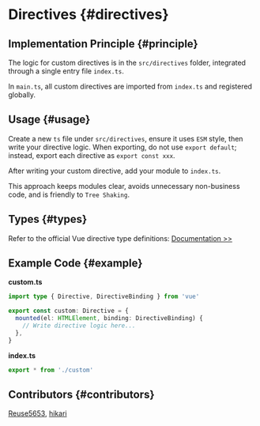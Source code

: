 # Directives {#directives}

## Implementation Principle {#principle}

The logic for custom directives is in the `src/directives` folder, integrated through a single entry file `index.ts`.

In `main.ts`, all custom directives are imported from `index.ts` and registered globally.

## Usage {#usage}

Create a new `ts` file under `src/directives`, ensure it uses `ESM` style, then write your directive logic. When exporting, do not use `export default`; instead, export each directive as `export const xxx`.

After writing your custom directive, add your module to `index.ts`.

This approach keeps modules clear, avoids unnecessary non-business code, and is friendly to `Tree Shaking`.

## Types {#types}

Refer to the official Vue directive type definitions: [Documentation >>](https://vuejs.org/guide/reusability/custom-directives.html)

## Example Code {#example}

**custom.ts**

```ts
import type { Directive, DirectiveBinding } from 'vue'

export const custom: Directive = {
  mounted(el: HTMLElement, binding: DirectiveBinding) {
    // Write directive logic here...
  },
}
```

**index.ts**
```ts
export * from './custom'
```

## Contributors {#contributors}

[Reuse5653](https://github.com/Reuse5653), [hikari](https://github.com/liuyax0818)

